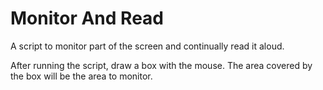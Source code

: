 # Monitor And Read

A script to monitor part of the screen and continually read it aloud.

After running the script, draw a box with the mouse. The area covered by the box will be the area to monitor.


